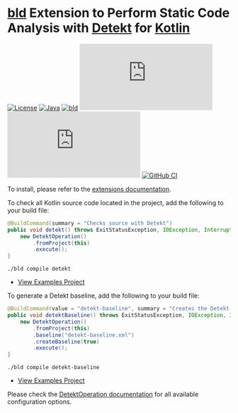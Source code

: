 # [bld](https://rife2.com/bld) Extension to Perform Static Code Analysis with [Detekt](https://detekt.dev/) for [Kotlin](https://kotlinlang.org/)


[![License](https://img.shields.io/badge/license-Apache%20License%202.0-blue.svg)](https://opensource.org/licenses/Apache-2.0)
[![Java](https://img.shields.io/badge/java-17%2B-blue)](https://www.oracle.com/java/technologies/javase/jdk17-archive-downloads.html)
[![bld](https://img.shields.io/badge/1.9.0-FA9052?label=bld&labelColor=2392FF)](https://rife2.com/bld)
[![Release](https://flat.badgen.net/maven/v/metadata-url/repo.rife2.com/releases/com/uwyn/rife2/bld-detekt/maven-metadata.xml?color=blue)](https://repo.rife2.com/#/releases/com/uwyn/rife2/bld-detekt)
[![Snapshot](https://flat.badgen.net/maven/v/metadata-url/repo.rife2.com/snapshots/com/uwyn/rife2/bld-detekt/maven-metadata.xml?label=snapshot)](https://repo.rife2.com/#/snapshots/com/uwyn/rife2/bld-detekt)
[![GitHub CI](https://github.com/rife2/bld-detekt/actions/workflows/bld.yml/badge.svg)](https://github.com/rife2/bld-detekt/actions/workflows/bld.yml)

To install, please refer to the [extensions documentation](https://github.com/rife2/bld/wiki/Extensions).

To check all Kotlin source code located in the project, add the following to your build file:
```java
@BuildCommand(summary = "Checks source with Detekt")
public void detekt() throws ExitStatusException, IOException, InterruptedException {
    new DetektOperation()
        .fromProject(this)
        .execute();
}
```

```console
./bld compile detekt
```

- [View Examples Project](https://github.com/rife2/bld-detekt/tree/main/examples)

To generate a Detekt baseline, add the following to your build file:

```java
@BuildCommand(value = "detekt-baseline", summary = "Creates the Detekt baseline")
public void detektBaseline() throws ExitStatusException, IOException, InterruptedException {
    new DetektOperation()
        .fromProject(this)
        .baseline("detekt-baseline.xml")
        .createBaseline(true)
        .execute();
}
```

```console
./bld compile detekt-baseline
```
- [View Examples Project](https://github.com/rife2/bld-detekt/tree/main/examples)

Please check the [DetektOperation documentation](https://rife2.github.io/bld-detekt/rife/bld/extension/DetektOperation.html#method-summary) for all available configuration options.
